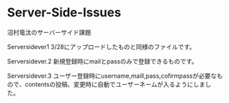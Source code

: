 # Server-Side-Issues
沼村竜汰のサーバーサイド課題

Serversidever1
3/28にアップロードしたものと同様のファイルです。

Serversidever.2
新規登録時にmailとpassのみで登録できるものです。

Serversidever.3
ユーザー登録時にusername,maill,pass,cofirmpassが必要なもので、contentsの投稿、変更時に自動でユーザーネームが入るようにしました。
